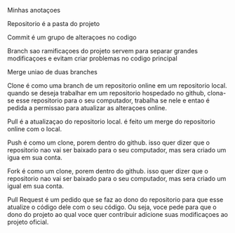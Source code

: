 Minhas anotaçoes


Repositorio
é a pasta do projeto

Commit 
é um grupo de alteraçoes no codigo

Branch
sao ramificaçoes do projeto servem para separar grandes modificaçoes e evitam criar problemas no codigo principal

Merge 
uniao de duas branches 

Clone
é como uma branch de um repositorio online em um repositorio local.
quando se deseja trabalhar em um repositorio hospedado no github,
clona-se esse repositorio para o seu computador, trabalha se nele e 
entao é pedida a permissao para atualizar as alteraçoes online.

Pull
é a atualizaçao do repositorio local. é feito um merge do repositorio
online com o local.

Push
é como um clone, porem dentro do github. isso quer dizer que o 
repositorio nao vai ser baixado para o seu computador, mas sera criado
um igua em sua conta.

Fork
é como um clone, porem dentro do github. isso quer dizer que o repositorio
nao vai ser baixado para o seu computador, mas sera criado um igual em sua conta.

Pull Request
é um pedido que se faz ao dono do repositorio para que esse atualize 
o código dele com o seu código. Ou seja, voce pede para que o dono 
do projeto ao qual voce quer contribuir adicione suas modificaçoes ao
projeto oficial.
